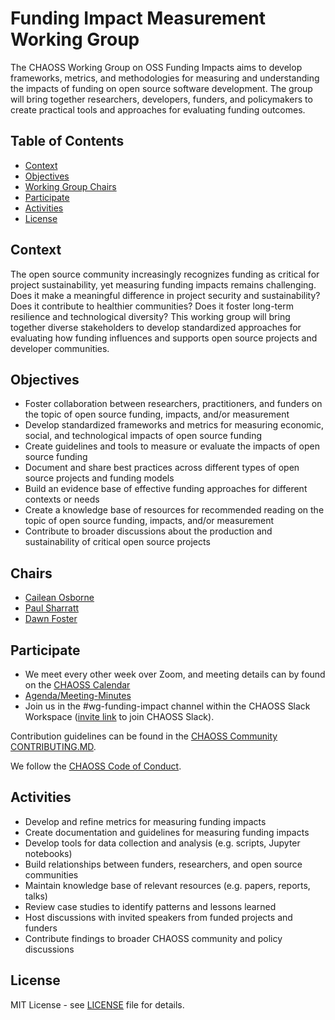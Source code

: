 # Funding Impact Measurement Working Group
The CHAOSS Working Group on OSS Funding Impacts aims to develop frameworks, metrics, and methodologies for measuring and understanding the impacts of funding on open source software development. The group will bring together researchers, developers, funders, and policymakers to create practical tools and approaches for evaluating funding outcomes.

## Table of Contents

- [Context](#context)
- [Objectives](#objectives)
- [Working Group Chairs](#chairs)
- [Participate](#participate)
- [Activities](#activities)
- [License](#license)

## Context
The open source community increasingly recognizes funding as critical for project sustainability, yet measuring funding impacts remains challenging. Does it make a meaningful difference in project security and sustainability? Does it contribute to healthier communities? Does it foster long-term resilience and technological diversity? This working group will bring together diverse stakeholders to develop standardized approaches for evaluating how funding influences and supports open source projects and developer communities.

## Objectives
- Foster collaboration between researchers, practitioners, and funders on the topic of open source funding, impacts, and/or measurement
- Develop standardized frameworks and metrics for measuring economic, social, and technological impacts of open source funding
- Create guidelines and tools to measure or evaluate the impacts of open source funding
- Document and share best practices across different types of open source projects and funding models
- Build an evidence base of effective funding approaches for different contexts or needs
- Create a knowledge base of resources for recommended reading on the topic of open source funding, impacts, and/or measurement
- Contribute to broader discussions about the production and sustainability of critical open source projects

## Chairs 

- [Cailean Osborne](https://github.com/ccosborne/)
- [Paul Sharratt](https://github.com/psharratt)
- [Dawn Foster](https://github.com/geekygirldawn)

## Participate

- We meet every other week over Zoom, and meeting details can by found on the [CHAOSS Calendar](https://chaoss.community/chaoss-calendar/)
- [Agenda/Meeting-Minutes](https://docs.google.com/document/d/1PMDWc6xMe0fNE7shxTK5_HE_ykRBG5w55_Zx5hvzsEY/edit?pli=1&tab=t.kta9wxvh7pj8#heading=h.oznzkn3t2ext)
- Join us in the #wg-funding-impact channel within the CHAOSS Slack Workspace ([invite link](https://join.slack.com/t/chaoss-workspace/shared_invite/zt-r65szij9-QajX59hkZUct82b0uACA6g) to join CHAOSS Slack).

Contribution guidelines can be found in the [CHAOSS Community CONTRIBUTING.MD](https://github.com/chaoss/community/blob/main/CONTRIBUTING.md).

We follow the [CHAOSS Code of Conduct](https://github.com/chaoss/governance/blob/master/code-of-conduct.md).

## Activities
- Develop and refine metrics for measuring funding impacts 
- Create documentation and guidelines for measuring funding impacts
- Develop tools for data collection and analysis (e.g. scripts, Jupyter notebooks) 
- Build relationships between funders, researchers, and open source communities
- Maintain knowledge base of relevant resources (e.g. papers, reports, talks)
- Review case studies to identify patterns and lessons learned
- Host discussions with invited speakers from funded projects and funders
- Contribute findings to broader CHAOSS community and policy discussions

## License

MIT License - see [LICENSE](LICENSE) file for details.
